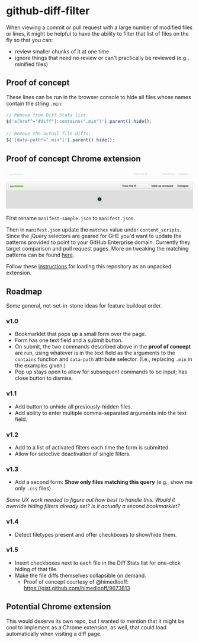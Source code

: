 github-diff-filter
==================

When viewing a commit or pull request with a large number of modified files or lines,
it might be helpful to have the ability to filter that list of files on the fly so that you can:
- review smaller chunks of it at one time
- ignore things that need no review or can't practically be reviewed (e.g., minified files)


## Proof of concept

These lines can be run in the browser console to hide all files whose names contain the string `.min`:

```js
// Remove from Diff Stats list:
$('a[href^="#diff"]:contains(".min")').parent().hide();

// Remove the actual file diffs:
$('[data-path*=".min"]').parent().hide();
```


## Proof of concept Chrome extension

![Chrome Extension Screenshot](chrome-extension-screenshot.png)

First rename `manifest-sample.json` to `manifest.json`.

Then in `manifest.json` update the `matches` value under `content_scripts`.
Since the jQuery selectors are geared for GHE you'd want to update the patterns
provided to point to your GitHub Enterprise domain.
Currently they target comparison and pull request pages.
More on tweaking the matching patterns can be found
[here]("http://developer.chrome.com/extensions/content_scripts#match-patterns-globs").

Follow these [instructions](http://developer.chrome.com/extensions/getstarted#unpacked)
for loading this repository as an unpacked extension.


## Roadmap

Some general, not-set-in-stone ideas for feature buildout order.

### v1.0

- Bookmarklet that pops up a small form over the page.
- Form has one text field and a submit button.
- On submit, the two commands described above in the **proof of concept** are run,
  using whatever is in the text field as the arguments to the
  `contains` function and `data-path` attribute selector.
  (I.e., replacing `.min` in the examples given.)
- Pop up stays open to allow for subsequent commands to be input; has close button to dismiss.

### v1.1

- Add button to unhide all previously-hidden files.
- Add ability to enter multiple comma-separated arguments into the text field.

### v1.2

- Add to a list of activated filters each time the form is submitted.
- Allow for selective deactivation of single filters.

### v1.3

- Add a second form: **Show only files matching this query**
  (e.g., show me only `.css` files)

_Some UX work needed to figure out how best to handle this.
Would it override hiding filters already set?
Is it actually a second bookmarklet?_

### v1.4

- Detect filetypes present and offer checkboxes to show/hide them.

### v1.5

- Insert checkboxes next to each file in the Diff Stats list for one-click hiding of that file.
- Make the file diffs themselves collapsible on demand.
  - Proof of concept courtesy of @himedlooff: <https://gist.github.com/himedlooff/9673813>


## Potential Chrome extension

This would deserve its own repo, but I wanted to mention that it might be cool to implement
as a Chrome extension, as well, that could load automatically when visiting a diff page.
